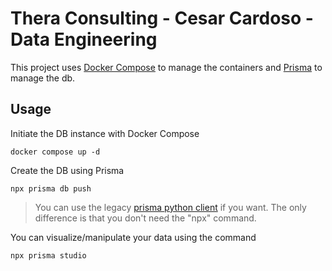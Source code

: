 # Thera Consulting - Cesar Cardoso - Data Engineering


This project uses [Docker Compose](https://docs.docker.com/compose/) to manage the containers and [Prisma](https://www.prisma.io/) to manage the db.

## Usage
Initiate the DB instance with Docker Compose
```shell
docker compose up -d
```

Create the DB using Prisma
```shell
npx prisma db push
```

>You can use the legacy [prisma python client](https://pypi.org/project/prisma/) if you want.
>The only difference is that you don't need the "npx" command.

You can visualize/manipulate your data using the command
```shell
npx prisma studio
```

